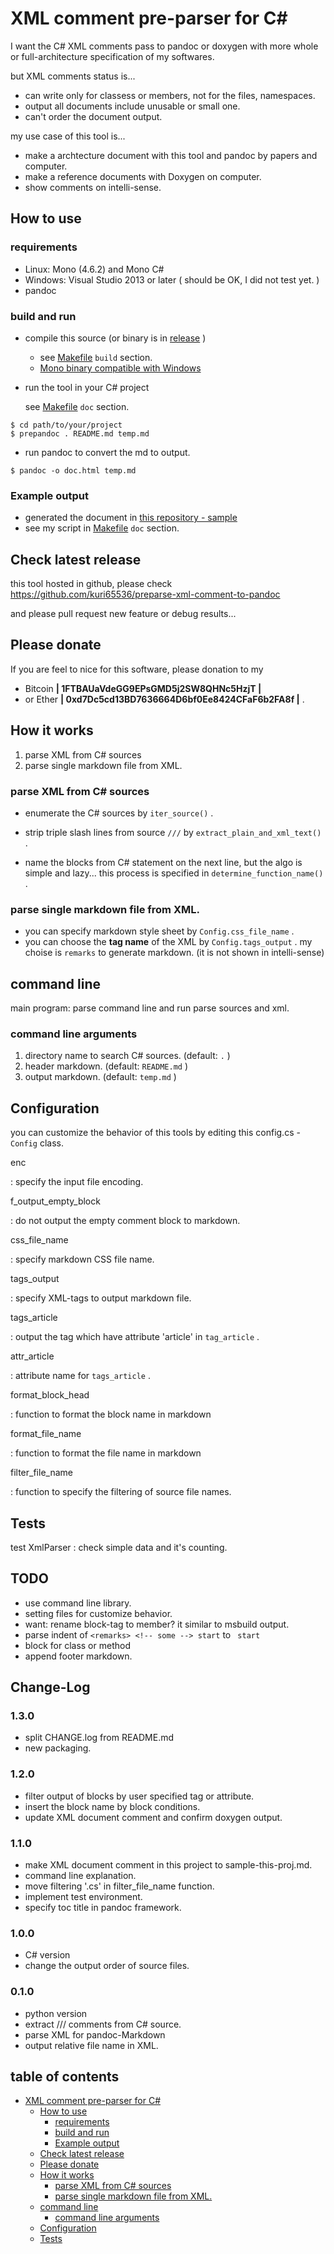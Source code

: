 <link href="swiss.css" rel="stylesheet"></link> <!-- source.md -->

XML comment pre-parser for C\#
==============================

I want the C\# XML comments pass to pandoc or doxygen with more whole or
full-architecture specification of my softwares.

but XML comments status is...

-   can write only for classess or members, not for the files,
    namespaces.
-   output all documents include unusable or small one.
-   can't order the document output.

my use case of this tool is...

-   make a archtecture document with this tool and pandoc by papers and
    computer.
-   make a reference documents with Doxygen on computer.
-   show comments on intelli-sense.

How to use
----------

### requirements

-   Linux: Mono (4.6.2) and Mono C\#
-   Windows: Visual Studio 2013 or later ( should be OK, I did not test
    yet. )
-   pandoc

### build and run

-   compile this source (or binary is in [release](release) )

    -   see [Makefile](Makefile) `build` section.
    -   [Mono binary compatible with
        Windows](https://www.mono-project.com/docs/faq/technical/#is-mono-binary-compatible-with-windows%5D)

-   run the tool in your C\# project

    see [Makefile](Makefile) `doc` section.

``` {.bash}
$ cd path/to/your/project
$ prepandoc . README.md temp.md
```

-   run pandoc to convert the md to output.

``` {.bash}
$ pandoc -o doc.html temp.md
```

### Example output

-   generated the document in [this repository -
    sample](sample-this-proj.md)
-   see my script in [Makefile](Makefile) `doc` section.

Check latest release
--------------------

this tool hosted in github, please check
https://github.com/kuri65536/preparse-xml-comment-to-pandoc

and please pull request new feature or debug results...

Please donate
-------------

If you are feel to nice for this software, please donation to my

-   Bitcoin **| 1FTBAUaVdeGG9EPsGMD5j2SW8QHNc5HzjT |**
-   or Ether **| 0xd7Dc5cd13BD7636664D6bf0Ee8424CFaF6b2FA8f |** .

<!-- prepandoc.cs -->
How it works
------------

1.  parse XML from C\# sources
2.  parse single markdown file from XML.

### parse XML from C\# sources

-   enumerate the C\# sources by `iter_source()` .

-   strip triple slash lines from source `///` by
    `extract_plain_and_xml_text()` .

-   name the blocks from C\# statement on the next line, but the algo is
    simple and lazy... this process is specified in
    `determine_function_name()` .

### parse single markdown file from XML.

-   you can specify markdown style sheet by `Config.css_file_name` .
-   you can choose the **tag name** of the XML by `Config.tags_output` .
    my choise is `remarks` to generate markdown. (it is not shown in
    intelli-sense)

command line
------------

main program: parse command line and run parse sources and xml.

### command line arguments

1.  directory name to search C\# sources. (default: `.` )
2.  header markdown. (default: `README.md` )
3.  output markdown. (default: `temp.md` )

<!-- config.cs -->
Configuration
-------------

you can customize the behavior of this tools by editing this config.cs -
`Config` class.

enc

:   specify the input file encoding.

f\_output\_empty\_block

:   do not output the empty comment block to markdown.

css\_file\_name

:   specify markdown CSS file name.

tags\_output

:   specify XML-tags to output markdown file.

tags\_article

: output the tag which have attribute 'article' in `tag_article` .

attr\_article

:   attribute name for `tags_article` .

format\_block\_head

: function to format the block name in markdown

format\_file\_name

: function to format the file name in markdown

filter\_file\_name

: function to specify the filtering of source file names.

<!-- common.cs -->
<!-- tests.cs -->
Tests
-----

test XmlParser
:   check simple data and it's counting.

TODO
---
- use command line library.
- setting files for customize behavior.
- want: rename block-tag to member? it similar to msbuild output.
- parse indent of `<remarks> <!-- some --> start` to ` start`
- block for class or method
- append footer markdown.


Change-Log
---

### 1.3.0
- split CHANGE.log from README.md
- new packaging.

### 1.2.0
- filter output of blocks by user specified tag or attribute.
- insert the block name by block conditions.
- update XML document comment and confirm doxygen output.

### 1.1.0
- make XML document comment in this project to sample-this-proj.md.
- command line explanation.
- move filtering '.cs' in filter_file_name function.
- implement test environment.
- specify toc title in pandoc framework.

### 1.0.0
- C# version
- change the output order of source files.

### 0.1.0
- python version
- extract /// comments from C# source.
- parse XML for pandoc-Markdown
- output relative file name in XML.

## table of contents

-   [XML comment pre-parser for C\#](#xml-comment-pre-parser-for-c)
    -   [How to use](#how-to-use)
        -   [requirements](#requirements)
        -   [build and run](#build-and-run)
        -   [Example output](#example-output)
    -   [Check latest release](#check-latest-release)
    -   [Please donate](#please-donate)
    -   [How it works](#how-it-works)
        -   [parse XML from C\# sources](#parse-xml-from-c-sources)
        -   [parse single markdown file from
            XML.](#parse-single-markdown-file-from-xml.)
    -   [command line](#command-line)
        -   [command line arguments](#command-line-arguments)
    -   [Configuration](#configuration)
    -   [Tests](#tests)


